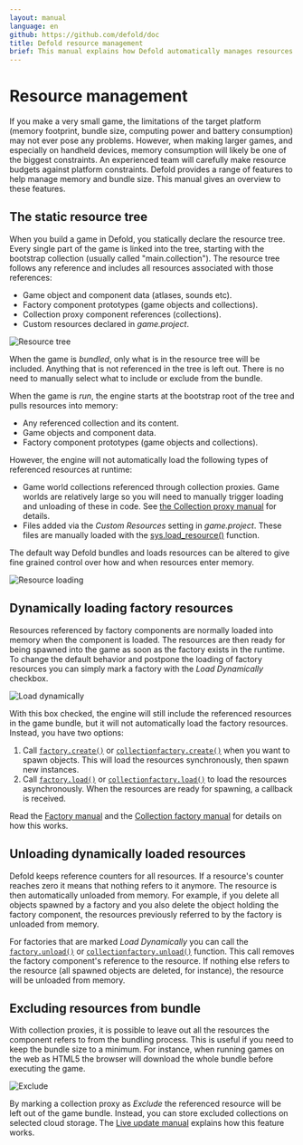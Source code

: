 ```yaml
---
layout: manual
language: en
github: https://github.com/defold/doc
title: Defold resource management
brief: This manual explains how Defold automatically manages resources and how you can manually manage loading of resources to adhere to memory footprint and bundle size constraints.
---
```


# Resource management

If you make a very small game, the limitations of the target platform (memory footprint, bundle size, computing power and battery consumption) may not ever pose any problems. However, when making larger games, and especially on handheld devices, memory consumption will likely be one of the biggest constraints. An experienced team will carefully make resource budgets against platform constraints. Defold provides a range of features to help manage memory and bundle size. This manual gives an overview to these features.

## The static resource tree

When you build a game in Defold, you statically declare the resource tree. Every single part of the game is linked into the tree, starting with the bootstrap collection (usually called "main.collection"). The resource tree follows any reference and includes all resources associated with those references:

- Game object and component data (atlases, sounds etc).
- Factory component prototypes (game objects and collections).
- Collection proxy component references (collections).
- Custom resources declared in *game.project*.

![Resource tree](../images/resource/resource_tree.png)

When the game is *bundled*, only what is in the resource tree will be included. Anything that is not referenced in the tree is left out. There is no need to manually select what to include or exclude from the bundle.

When the game is *run*, the engine starts at the bootstrap root of the tree and pulls resources into memory:

- Any referenced collection and its content.
- Game objects and component data.
- Factory component prototypes (game objects and collections).

However, the engine will not automatically load the following types of referenced resources at runtime:

- Game world collections referenced through collection proxies. Game worlds are relatively large so you will need to manually trigger loading and unloading of these in code. See [the Collection proxy manual](/manuals/collection-proxy) for details.
- Files added via the *Custom Resources* setting in *game.project*. These files are manually loaded with the [sys.load_resource()](/ref/sys/#sys.load_resource) function.

The default way Defold bundles and loads resources can be altered to give fine grained control over how and when resources enter memory.

![Resource loading](../images/resource/loading.png)

## Dynamically loading factory resources

Resources referenced by factory components are normally loaded into memory when the component is loaded. The resources are then ready for being spawned into the game as soon as the factory exists in the runtime. To change the default behavior and postpone the loading of factory resources you can simply mark a factory with the *Load Dynamically* checkbox.

![Load dynamically](../images/resource/load_dynamically.png)

With this box checked, the engine will still include the referenced resources in the game bundle, but it will not automatically load the factory resources. Instead, you have two options:

1. Call [`factory.create()`](/ref/factory/#factory.create) or [`collectionfactory.create()`](/ref/collectionfactory/#collectionfactory.create) when you want to spawn objects. This  will load the resources synchronously, then spawn new instances.
2. Call [`factory.load()`](/ref/factory/#factory.load) or [`collectionfactory.load()`](/ref/collectionfactory/#collectionfactory.load) to load the resources asynchronously. When the resources are ready for spawning, a callback is received.

Read the [Factory manual](/manuals/factory) and the [Collection factory manual](/manuals/collection-factory) for details on how this works.

## Unloading dynamically loaded resources

Defold keeps reference counters for all resources. If a resource's counter reaches zero it means that nothing refers to it anymore. The resource is then automatically unloaded from memory. For example, if you delete all objects spawned by a factory and you also delete the object holding the factory component, the resources previously referred to by the factory is unloaded from memory.

For factories that are marked *Load Dynamically* you can call the [`factory.unload()`](/ref/factory/#factory.unload) or [`collectionfactory.unload()`](/ref/collectionfactory/#collectionfactory.unload) function. This call removes the factory component's reference to the resource. If nothing else refers to the resource (all spawned objects are deleted, for instance), the resource will be unloaded from memory.

## Excluding resources from bundle

With collection proxies, it is possible to leave out all the resources the component refers to from the bundling process. This is useful if you need to keep the bundle size to a minimum. For instance, when running games on the web as HTML5 the browser will download the whole bundle before executing the game.

![Exclude](../images/resource/exclude.png)

By marking a collection proxy as *Exclude* the referenced resource will be left out of the game bundle. Instead, you can store excluded collections on selected cloud storage. The [Live update manual](/manuals/live-update/) explains how this feature works.
